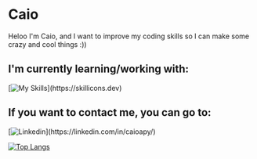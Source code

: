 # Caio
Heloo I'm Caio, and I want to improve my coding skills so I can make some crazy and cool things :))

##  I'm currently learning/working with:
[![My Skills](https://skillicons.dev/icons?i=py,cpp,java,html,css,js,react,mysql,)](https://skillicons.dev)

##  If you want to contact me, you can go to:
[![Linkedin](https://skillicons.dev/icons?i=linkedin,)](https://linkedin.com/in/caioapy/)

[![Top Langs](https://github-readme-stats.vercel.app/api/top-langs/?username=CaioaPy&layout=compact&theme=date_night)](https://github.com/anuraghazra/github-readme-stats)
